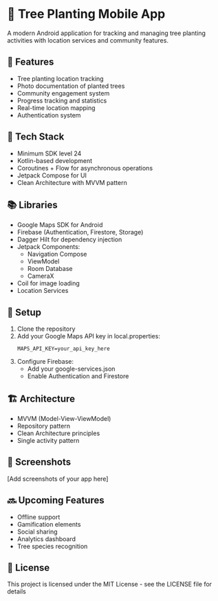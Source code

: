 # 🌳 Tree Planting Mobile App

A modern Android application for tracking and managing tree planting activities with location services and community features.

## 🎯 Features
- Tree planting location tracking
- Photo documentation of planted trees
- Community engagement system
- Progress tracking and statistics
- Real-time location mapping
- Authentication system

## 🧰 Tech Stack
- Minimum SDK level 24
- Kotlin-based development
- Coroutines + Flow for asynchronous operations
- Jetpack Compose for UI
- Clean Architecture with MVVM pattern

## 📚 Libraries
- Google Maps SDK for Android
- Firebase (Authentication, Firestore, Storage)
- Dagger Hilt for dependency injection
- Jetpack Components:
  - Navigation Compose
  - ViewModel
  - Room Database
  - CameraX
- Coil for image loading
- Location Services

## 🔐 Setup
1. Clone the repository
2. Add your Google Maps API key in local.properties:
   ```
   MAPS_API_KEY=your_api_key_here
   ```
3. Configure Firebase:
   - Add your google-services.json
   - Enable Authentication and Firestore

## 🏗️ Architecture
- MVVM (Model-View-ViewModel)
- Repository pattern
- Clean Architecture principles
- Single activity pattern

## 📱 Screenshots
[Add screenshots of your app here]

## 🔜 Upcoming Features
- Offline support
- Gamification elements
- Social sharing
- Analytics dashboard
- Tree species recognition

## 📄 License
This project is licensed under the MIT License - see the LICENSE file for details